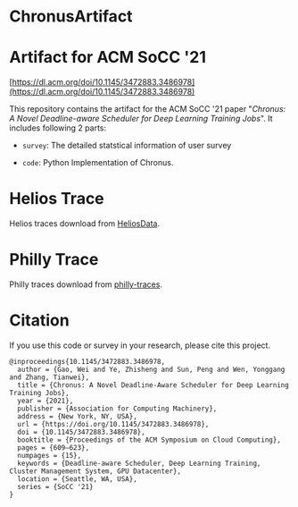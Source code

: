 # ChronusArtifact

# Artifact for ACM SoCC '21
[https://dl.acm.org/doi/10.1145/3472883.3486978](https://dl.acm.org/doi/10.1145/3472883.3486978)

This repository contains the artifact for the ACM SoCC '21 paper "*Chronus: A Novel Deadline-aware Scheduler for Deep Learning Training Jobs*". It includes following 2 parts:

+ `survey`: The detailed statstical information of user survey 

+ `code`: Python Implementation of Chronus.

# Helios Trace 

Helios traces download from [HeliosData](https://github.com/S-Lab-System-Group/HeliosData).

# Philly Trace 
Philly traces download from [philly-traces](https://github.com/msr-fiddle/philly-traces). 


# Citation 
If you use this code or survey in your research, please cite this project.

```
@inproceedings{10.1145/3472883.3486978,
  author = {Gao, Wei and Ye, Zhisheng and Sun, Peng and Wen, Yonggang and Zhang, Tianwei},
  title = {Chronus: A Novel Deadline-Aware Scheduler for Deep Learning Training Jobs},
  year = {2021},
  publisher = {Association for Computing Machinery},
  address = {New York, NY, USA},
  url = {https://doi.org/10.1145/3472883.3486978},
  doi = {10.1145/3472883.3486978},
  booktitle = {Proceedings of the ACM Symposium on Cloud Computing},
  pages = {609–623},
  numpages = {15},
  keywords = {Deadline-aware Scheduler, Deep Learning Training, Cluster Management System, GPU Datacenter},
  location = {Seattle, WA, USA},
  series = {SoCC '21}
}
```
